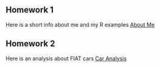 ## Homework 1
Here is a short info about me and my R examples [About Me](Umre_2002019.html)

## Homework 2
Here is an analysis about FIAT cars [Car Analysis](fiat_analysis_Umre.html)
